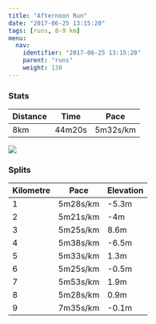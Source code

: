 ```yaml
---
title: "Afternoon Run"
date: "2017-06-25 13:15:20"
tags: [runs, 8-9 km]
menu:
  nav:
    identifier: "2017-06-25 13:15:20"
    parent: "runs"
    weight: 130
---
```


### Stats

| Distance | Time | Pace |
|----------|------|------|
|8km|44m20s|5m32s/km|

<img src='https://maps.googleapis.com/maps/api/staticmap?maptype=roadmap&path=enc:swjeI~fvLcIoAi@~OwA`B?jTqAnFpBpAmA~B|FnXlJ`SGhGdDnJdE|FfFzAvQrb@pGbe@\`h@Y_e@{Ikj@aE}O{IwNqGwByDqFmC{Ji@kL_H{FgGeY]eGjAmAqAu@VaS^kHbBcD`@iO`EJhGnHd@tLnBz@NfFnAoA@}G|AgBnDSxAjBMnB&key=AIzaSyAfqMeaZ1CCJFGP5cWud__oZnT_Pybg-1M&size=800x800&markers=color:yellow|label:S|53.4721,-2.24896&markers=color:green|label:F|53.46855999999999,-2.252220000000001'>

### Splits

| Kilometre | Pace | Elevation |
|------|------|-----------|
|1|5m28s/km|-5.3m|
|2|5m21s/km|-4m|
|3|5m25s/km|8.6m|
|4|5m38s/km|-6.5m|
|5|5m33s/km|1.3m|
|6|5m25s/km|-0.5m|
|7|5m53s/km|1.9m|
|8|5m28s/km|0.9m|
|9|7m35s/km|-0.1m|
